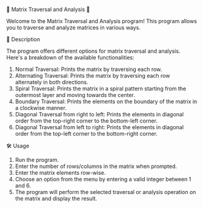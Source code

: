 🧮 Matrix Traversal and Analysis 🚀

Welcome to the Matrix Traversal and Analysis program! This program allows you to traverse and analyze matrices in various ways.


📝 Description

The program offers different options for matrix traversal and analysis. Here's a breakdown of the available functionalities:

1. Normal Traversal: Prints the matrix by traversing each row.
2. Alternating Traversal: Prints the matrix by traversing each row alternately in both directions.
3. Spiral Traversal: Prints the matrix in a spiral pattern starting from the outermost layer and moving towards the center.
4. Boundary Traversal: Prints the elements on the boundary of the matrix in a clockwise manner.
5. Diagonal Traversal from right to left: Prints the elements in diagonal order from the top-right corner to the bottom-left corner.
6. Diagonal Traversal from left to right: Prints the elements in diagonal order from the top-left corner to the bottom-right corner.


🛠️ Usage

1. Run the program.
2. Enter the number of rows/columns in the matrix when prompted.
3. Enter the matrix elements row-wise.
4. Choose an option from the menu by entering a valid integer between 1 and 6.
5. The program will perform the selected traversal or analysis operation on the matrix and display the result.
